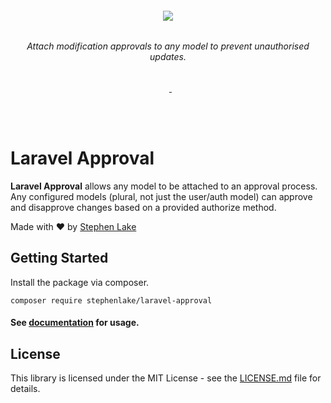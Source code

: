 <h6 align="center">
    <img src="https://raw.githubusercontent.com/stephenlake/laravel-approval/master/docs/assets/laravel-approval-banner.png?v=2"/>
</h6>

<h6 align="center">
    Attach modification approvals to any model to prevent unauthorised updates.
</h6>

<p align="center">
<a href="https://travis-ci.org/stephenlake/laravel-approval"><img src="https://img.shields.io/travis/stephenlake/laravel-approval/master.svg?style=flat-square" alt=""></a>
<a href="https://github.styleci.io/repos/166599210"><img src="https://github.styleci.io/repos/166599210/shield?branch=master&style=flat-square" alt=""></a>
<a href="https://scrutinizer-ci.com/g/stephenlake/laravel-approval"><img src="https://img.shields.io/scrutinizer/g/stephenlake/laravel-approval.svg?style=flat-square" alt=""></a>
<a href="https://packagist.org/packages/stephenlake/laravel-approval">
<img src="https://img.shields.io/packagist/dt/stephenlake/laravel-approval.svg?style=flat-square" alt="">
</a>
<a href="https://github.com/stephenlake/laravel-approval"><img src="https://img.shields.io/github/release/stephenlake/laravel-approval.svg?style=flat-square" alt=""></a>
<a href="https://github.com/stephenlake/laravel-approval/LICENSE.md"><img src="https://img.shields.io/badge/license-MIT-blue.svg?style=flat-square" alt=""></a>
</p>

<br><br>

# Laravel Approval

**Laravel Approval** allows any model to be attached to an approval process. Any configured models (plural, not just the user/auth model) can approve and disapprove changes based on a provided authorize method.

Made with ❤️ by [Stephen Lake](http://stephenlake.github.io/)

## Getting Started

Install the package via composer.

    composer require stephenlake/laravel-approval

#### See [documentation](https://stephenlake.github.io/laravel-approval/) for usage.

## License

This library is licensed under the MIT License - see the [LICENSE.md](LICENSE.md) file for details.
